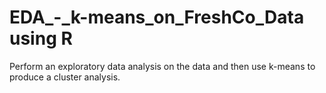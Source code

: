 # EDA_-_k-means_on_FreshCo_Data using R
Perform an exploratory data analysis on the data and then use k-means to produce a cluster analysis.


